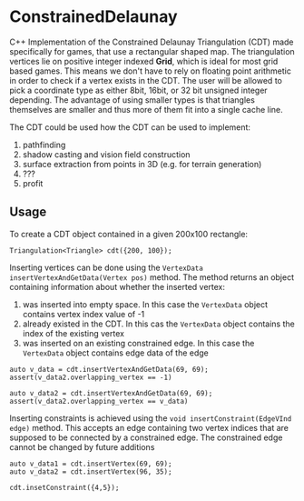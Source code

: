 # ConstrainedDelaunay
C++ Implementation of the Constrained Delaunay Triangulation (CDT) made specifically for games, that use a rectangular shaped map. The triangulation vertices lie on positive integer indexed **Grid**, which is ideal for most grid based games. This means we don't have to rely on floating point arithmetic in order to check if a vertex exists in the CDT. The user will be allowed to pick a coordinate type as either 8bit, 16bit, or 32 bit unsigned integer depending. The advantage of using smaller types is that triangles themselves are smaller and thus more of them fit into a single cache line.


The CDT could be used how the CDT can be used to implement:
1. pathfinding
2. shadow casting and vision field construction
3. surface extraction from points in 3D (e.g. for terrain generation)
4. ???
5. profit 



## Usage

To create a CDT object contained in a given 200x100 rectangle: 
```
Triangulation<Triangle> cdt({200, 100});
```
Inserting vertices can be done using the `VertexData insertVertexAndGetData(Vertex pos)` method. The method returns an object containing information about whether the inserted vertex:
1. was inserted into empty space. In this case the `VertexData` object contains vertex index value of -1
2. already existed in the CDT. In this cas the `VertexData` object contains the index of the existing vertex
3. was inserted on an existing constrained edge. In this case the `VertexData` object contains edge data of the edge

```
auto v_data = cdt.insertVertexAndGetData(69, 69);
assert(v_data2.overlapping_vertex == -1)

auto v_data2 = cdt.insertVertexAndGetData(69, 69);
assert(v_data2.overlapping_vertex == v_data)
```

Inserting constraints is achieved using the `void insertConstraint(EdgeVInd edge)` method. This accepts an edge containing two vertex indices that are supposed to be connected by a constrained edge. The constrained edge cannot be changed by future additions

```
auto v_data1 = cdt.insertVertex(69, 69);
auto v_data2 = cdt.insertVertex(96, 35);

cdt.insetConstraint({4,5});
```
